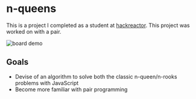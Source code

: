 # n-queens
This is a project I completed as a student at [hackreactor](http://hackreactor.com). This project was worked on with a pair.

![board demo](https://gfycat.com/defiantripeantarcticgiantpetrel)

## Goals
- Devise of an algorithm to solve both the classic n-queen/n-rooks problems with JavaScript
- Become more familiar with pair programming
